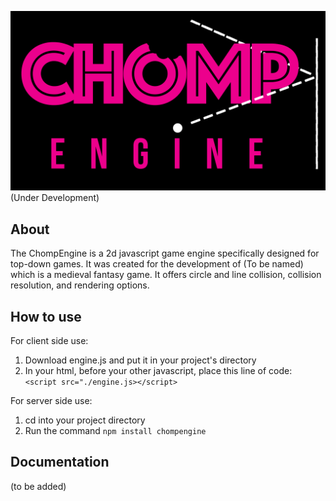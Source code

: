 ![chomp logo](https://github.com/chomp105/ChompEngine/blob/master/ChompLogo.png?raw=true)
(Under Development)

About
-----
The ChompEngine is a 2d javascript game engine specifically designed for top-down games.
It was created for the development of (To be named) which is a medieval fantasy game.
It offers circle and line collision, collision resolution, and rendering options.

How to use
----------
For client side use:
1. Download engine.js and put it in your project's directory
2. In your html, before your other javascript, place this line of code: ```<script src="./engine.js></script>```

For server side use:
1. cd into your project directory
2. Run the command ```npm install chompengine```

Documentation
-------------
(to be added)
